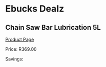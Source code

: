 
# Ebucks Dealz
## Chain Saw Bar Lubrication 5L
[Product Page](https://www.ebucks.com/web/shop/productSelected.do?prodId=1200606362&catId=717342768)

Price: R369.00

Savings: 


	